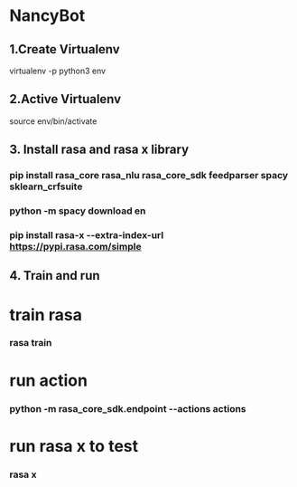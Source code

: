 # NancyBot
## 1.Create Virtualenv
virtualenv -p python3 env
## 2.Active Virtualenv
source env/bin/activate
## 3. Install rasa and rasa x library
### pip install rasa_core rasa_nlu rasa_core_sdk feedparser spacy  sklearn_crfsuite
### python -m spacy download en
### pip install rasa-x --extra-index-url https://pypi.rasa.com/simple
## 4. Train and run
# train rasa
### rasa train
# run action
### python -m rasa_core_sdk.endpoint --actions actions
# run rasa x to test
### rasa x


